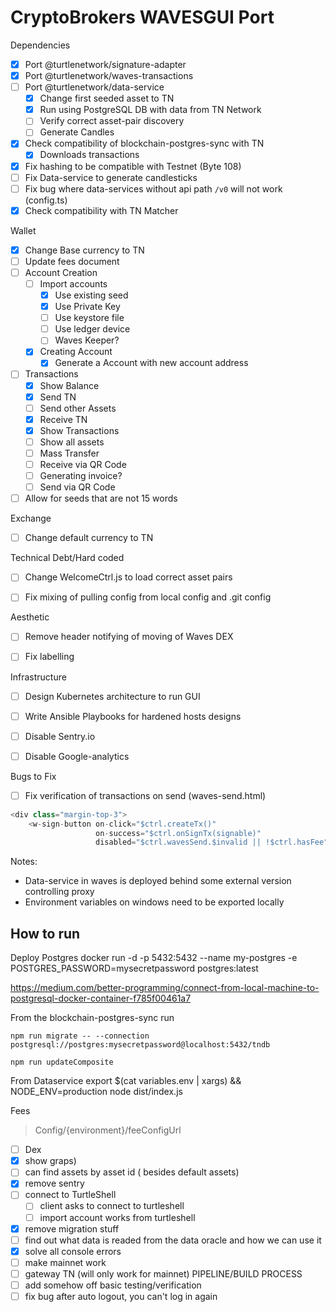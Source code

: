 # CryptoBrokers WAVESGUI Port

Dependencies
- [x] Port @turtlenetwork/signature-adapter
- [x] Port @turtlenetwork/waves-transactions
- [ ] Port @turtlenetwork/data-service
  - [x] Change first seeded asset to TN
  - [x] Run using PostgreSQL DB with data from TN Network
  - [ ] Verify correct asset-pair discovery
  - [ ] Generate Candles
- [x] Check compatibility of blockchain-postgres-sync with TN
  - [x] Downloads transactions
- [x] Fix hashing to be compatible with Testnet (Byte 108)
- [ ] Fix Data-service to generate candlesticks
- [ ] Fix bug where data-services without api path `/v0` will not work (config.ts)
- [x] Check compatibility with TN Matcher

Wallet
- [x] Change Base currency to TN
- [ ] Update fees document
- [ ] Account Creation
  - [ ] Import accounts
    - [x] Use existing seed
    - [x] Use Private Key
    - [ ] Use keystore file
    - [ ] Use ledger device
    - [ ] Waves Keeper?
  - [x] Creating Account
    - [x] Generate a Account with new account address
- [ ] Transactions
  - [x] Show Balance
  - [x] Send TN
  - [ ] Send other Assets
  - [x] Receive TN
  - [x] Show Transactions
  - [ ] Show all assets
  - [ ] Mass Transfer
  - [ ] Receive via QR Code
  - [ ] Generating invoice?
  - [ ] Send via QR Code
- [ ] Allow for seeds that are not 15 words

Exchange
- [ ] Change default currency to TN

Technical Debt/Hard coded
- [ ] Change WelcomeCtrl.js to load correct asset pairs
- [ ] Fix mixing of pulling config from local config and .git config


Aesthetic
- [ ] Remove header notifying of moving of Waves DEX
- [ ] Fix labelling


Infrastructure
- [ ] Design Kubernetes architecture to run GUI
- [ ] Write Ansible Playbooks for hardened hosts designs
- [ ] Disable Sentry.io
- [ ] Disable Google-analytics


Bugs to Fix
- [ ] Fix verification of transactions on send (waves-send.html)

```javascript
<div class="margin-top-3">
    <w-sign-button on-click="$ctrl.createTx()"
                   on-success="$ctrl.onSignTx(signable)"
                   disabled="$ctrl.wavesSend.$invalid || !$ctrl.hasFee">
```

Notes:

- Data-service in waves is deployed behind some external version controlling proxy
- Environment variables on windows need to be exported locally 

## How to run

Deploy Postgres
docker run -d -p 5432:5432 --name my-postgres -e POSTGRES_PASSWORD=mysecretpassword postgres:latest

https://medium.com/better-programming/connect-from-local-machine-to-postgresql-docker-container-f785f00461a7


From the blockchain-postgres-sync run

`npm run migrate -- --connection postgresql://postgres:mysecretpassword@localhost:5432/tndb`

`npm run updateComposite`

From Dataservice
export $(cat variables.env | xargs) && NODE_ENV=production node dist/index.js

Fees
> Config/{environment}/feeConfigUrl


- [ ] Dex
- [x] show graps)
- [ ] can find assets by asset id ( besides default assets)
- [x] remove sentry 
- [ ] connect to TurtleShell
  - [ ] client asks to connect to turtleshell
  - [ ] import account works from turtleshell 
- [x] remove migration stuff
- [ ] find out what data is readed from the data oracle and how we can use it
- [x] solve all console errors
- [ ] make mainnet work
- [ ] gateway TN (will only work for mainnet)
PIPELINE/BUILD PROCESS
- [ ] add somehow off basic testing/verification
- [ ] fix bug after auto logout, you can't log in again